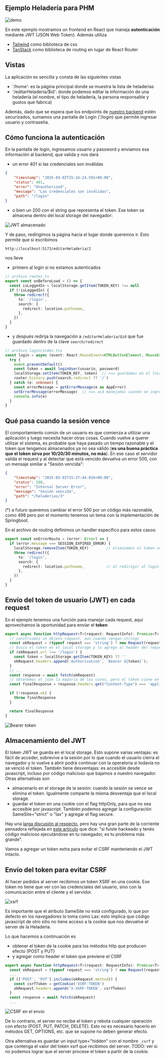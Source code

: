 
## Ejemplo Heladería para PHM

![demo](./video/demo2025-2.gif)

En este ejemplo mostramos un frontend en React que maneja **autenticación** mediante JWT (JSON Web Token). Además utiliza

- [Tailwind](https://tailwindcss.com/) como biblioteca de css
- [TanStack](https://tanstack.com/router/latest) como biblioteca de routing en lugar de React Router

## Vistas

La aplicación es sencilla y consta de las siguientes vistas

- '/home': es la página principal donde se muestra la lista de heladerías
- '/editarHeladeria/$id': donde podemos editar la información de una heladería (el nombre, el tipo de heladería, la persona responsable y gustos que fabrica)

Además, dado que se espera que los endpoints de [nuestro backend](https://github.com/uqbar-project/eg-heladeria-springboot-kotlin) estén securizados, sumamos una pantalla de Login ('/login) que permite ingresar usuario y contraseña. 

## Cómo funciona la autenticación

En la pantalla de login, ingresamos usuario y password y enviamos esa información al backend, que valida y nos dará

- un error 401 si las credenciales son inválidas

```json
{
    "timestamp": "2025-03-02T15:16:24.591+00:00",
    "status": 401,
    "error": "Unauthorized",
    "message": "Las credenciales son inválidas",
    "path": "/login"
}
``` 

- o bien un 200 con el string que representa el token. Ese token se almacena dentro del local storage del navegador:

![JWT almacenado](./images/jwt_almacenado.png)

Y de paso, redirigimos la página hacia el lugar donde queremos ir. Esto permite que si escribimos

```bash
http://localhost:5173/editarHeladeria/2
```

nos lleve

- primero al login si no estamos autenticados

```ts
// archivo routes.ts
export const onBeforeLoad = () => {
  const isLoggedIn = localStorage.getItem(TOKEN_KEY) !== null
  if (!isLoggedIn) {
    throw redirect({
      to: '/login',
      search: {
        redirect: location.pathname,
      },
    })
  }
}
```

- y después redirija la navegación a `/editarHeladeria/$id` que fue guardado dentro de la clave `search/redirect`

```ts
// archivo login/index.tsx
const login = async (event: React.MouseEvent<HTMLButtonElement, MouseEvent>) => {
  try {
    event.preventDefault()
    const token = await loginUser(usuario, password)
    localStorage.setItem(TOKEN_KEY, token)  // <== guardamos en el local storage el token
    router.history.push(search.redirect ?? '/')
  } catch (e: unknown) {
    const errorMessage = getErrorMessage(e as AppError)
    setErrorMessage(errorMessage)  // <== acá manejamos cuando se ingresan credenciales inválidas
    console.info(e)
  }
}
```

## Qué pasa cuando la sesión vence

El comportamiento común de un usuario es que comienza a utilizar una aplicación y luego necesita hacer otras cosas. Cuando vuelve a querer utilizar el sistema, es probable que haya pasado un tiempo razonable y el token que tengamos almacenados ya no sea válido (**es una buena práctica que el token sirva por 10/20/30 minutos, no más**). En ese caso el servidor valida el request y al detectar que está vencido devuelva un error 500, con un mensaje similar a "Sesión vencida":

```json
{
    "timestamp": "2025-03-02T15:37:44.036+00:00",
    "status": 500,
    "error": "Internal Server Error",
    "message": "Sesión vencida",
    "path": "/heladerias/3"
}
```

(*) a futuro queremos cambiar el error 500 por un código más razonable, como 498 pero por el momento tenemos un tema con la implementación de Springboot.

En el archivo de routing definimos un handler específico para estos casos:

```ts
export const onErrorRoute = (error: Error) => {
  if (error.message === SESSION_EXPIRED_ERROR) {
    localStorage.removeItem(TOKEN_KEY)        // eliminamos el token vencido
    throw redirect({
      to: '/login',
      search: {
        redirect: location.pathname,          // al redirigir al login guardamos dónde volver
      },
    })
  }
}
```

## Envío del token de usuario (JWT) en cada request

En el ejemplo tenemos una función para manejar cada request, aquí aprovechamos la oportunidad para enviar el **token**

```ts
export async function httpRequest<T>(request: RequestInfo): Promise<T> {
  // construimos un objeto request, aun cuando vengan strings
  const okRequest = (typeof request === 'string') ? new Request(request) : request
  // busco el token en el local storage y lo agrego al header del request, salvo para el login
  if (okRequest.url !== '/login') {
    const token = localStorage.getItem(TOKEN_KEY) ?? ''
    okRequest.headers.append('Authorization', `Bearer ${token}`);
  }
  // ... 
  const response = await fetch(okRequest)
  // obtenemos el json la mayoría de los casos, pero el token viene en texto plano y eso daría error al parsear
  const finalResponse = response.headers.get("Content-Type") === 'application/json' ?  await response.json() : await response.text()

  if (!response.ok) {
    throw finalResponse
  }

  return finalResponse
}
```

![Bearer token](./images/bearer_token_header.png)

## Almacenamiento del JWT

El token JWT se guarda en el local storage. Esto supone varias ventajas: es fácil de acceder, sobrevive a la sesión por lo que cuando el usuario cierra el navegador y lo vuelve a abrir podrá continuar con la operatoria si todavía no se venció el token. También tiene desventajas: es accesible desde javascript, incluso por código malicioso que bajamos a nuestro navegador. Otras alternativas son

- almacenarlo en el storage de la sesión: cuando la sesión se vence se elimina el token. Igualmente comparte la misma desventaja que el local storage.
- guardar el token en una cookie con el flag httpOnly, para que no sea accesible por javascript. También podemos agregar la configuración SameSite="strict" o "lax" y agregar el flag secure.

Hay una [larga discusión al respecto](https://stackoverflow.com/questions/44133536/is-it-safe-to-store-a-jwt-in-localstorage-with-reactjs), pero hay una gran parte de la corriente pensadora reflejada en [este artículo](https://pragmaticwebsecurity.com/articles/oauthoidc/localstorage-xss.html) que dice: "si fuiste hackeado y tenés código malicioso ejecutándose en tu navegador, es tu problema más grande".

 Vamos a agregar un token extra para evitar el CSRF manteniendo el JWT intacto.

## Envío del token para evitar CSRF

Al hacer pedidos al server recibimos un token XSRF en una cookie. Ese token no tiene que ver con las credenciales del usuario, sino con la comunicación entre el cliente y el servidor.

![xsrf](./images/xsrf-cookie.png)

Es importante que el atributo SameSite no está configurado, lo que por defecto en los navegadores lo toma como Lax: esto implica que código javascript de otro sitio no tiene acceso a la cookie que nos devuelve el server de la Heladería.

Lo que hacemos a continuación es

- obtener el token de la cookie para los métodos http que producen efecto (POST y PUT)
- y agregar como header el token que previene el CSRF

```ts
export async function httpRequest<T>(request: RequestInfo): Promise<T> {
  const okRequest = (typeof request === 'string') ? new Request(request) : request
  ...
  if (['POST', 'PUT'].includes(okRequest.method)) {
    const csrfToken = getCookie('XSRF-TOKEN')
    okRequest.headers.append('X-XSRF-TOKEN', csrfToken)
  }
  const response = await fetch(okRequest)
  ...
```

![CSRF en el envío](./images/xsrf-put-sent.png)

De lo contrario, el server no recibe el token y rebota cualquier operación con efecto (POST, PUT, PATCH, DELETE). Esto no es necesario hacerlo en métodos GET, OPTIONS, etc. que se supone no deben generar efecto.

Otra alternativa es guardar un input type="hidden" con el nombre `_csrf` y que contenga el valor del token xsrf que recibimos del server. TODO: ver si no podemos lograr que el server procese el token a partir de la cookie.